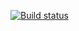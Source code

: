 [![Build status](https://ci.appveyor.com/api/projects/status/0pw3dsxh26vksijj?svg=true)](https://ci.appveyor.com/project/Dolmatov-vs/postmanecho)